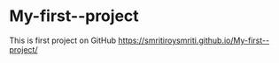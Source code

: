 # My-first--project
This is first project on GitHub
https://smritiroysmriti.github.io/My-first--project/
